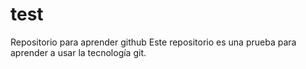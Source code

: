 # test
Repositorio para aprender github
Este repositorio es una prueba para aprender a usar la tecnología git.
